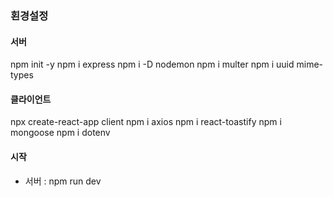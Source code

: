 ### 횐경설정

#### 서버
npm init -y
npm i express
npm i -D nodemon
npm i multer
npm i uuid mime-types

#### 클라이언트
npx create-react-app client
npm i axios
npm i react-toastify
npm i mongoose
npm i dotenv

#### 시작
- 서버 : npm run dev

